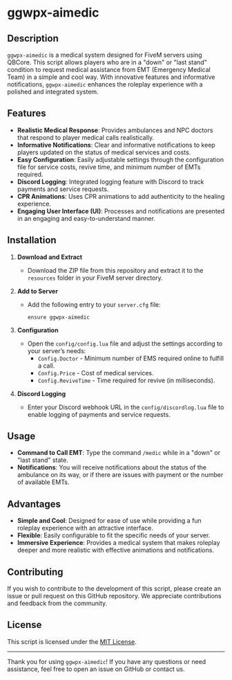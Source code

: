 # ggwpx-aimedic

## Description

`ggwpx-aimedic` is a medical system designed for FiveM servers using QBCore. This script allows players who are in a "down" or "last stand" condition to request medical assistance from EMT (Emergency Medical Team) in a simple and cool way. With innovative features and informative notifications, `ggwpx-aimedic` enhances the roleplay experience with a polished and integrated system.

## Features

- **Realistic Medical Response**: Provides ambulances and NPC doctors that respond to player medical calls realistically.
- **Informative Notifications**: Clear and informative notifications to keep players updated on the status of medical services and costs.
- **Easy Configuration**: Easily adjustable settings through the configuration file for service costs, revive time, and minimum number of EMTs required.
- **Discord Logging**: Integrated logging feature with Discord to track payments and service requests.
- **CPR Animations**: Uses CPR animations to add authenticity to the healing experience.
- **Engaging User Interface (UI)**: Processes and notifications are presented in an engaging and easy-to-understand manner.

## Installation

1. **Download and Extract**
   - Download the ZIP file from this repository and extract it to the `resources` folder in your FiveM server directory.

2. **Add to Server**
   - Add the following entry to your `server.cfg` file:
     ```plaintext
     ensure ggwpx-aimedic
     ```

3. **Configuration**
   - Open the `config/config.lua` file and adjust the settings according to your server’s needs:
     - `Config.Doctor` - Minimum number of EMS required online to fulfill a call.
     - `Config.Price` - Cost of medical services.
     - `Config.ReviveTime` - Time required for revive (in milliseconds).

4. **Discord Logging**
   - Enter your Discord webhook URL in the `config/discordlog.lua` file to enable logging of payments and service requests.

## Usage

- **Command to Call EMT**: Type the command `/medic` while in a "down" or "last stand" state.
- **Notifications**: You will receive notifications about the status of the ambulance on its way, or if there are issues with payment or the number of available EMTs.

## Advantages

- **Simple and Cool**: Designed for ease of use while providing a fun roleplay experience with an attractive interface.
- **Flexible**: Easily configurable to fit the specific needs of your server.
- **Immersive Experience**: Provides a medical system that makes roleplay deeper and more realistic with effective animations and notifications.

## Contributing

If you wish to contribute to the development of this script, please create an issue or pull request on this GitHub repository. We appreciate contributions and feedback from the community.

## License

This script is licensed under the [MIT License](LICENSE).

---

Thank you for using `ggwpx-aimedic`! If you have any questions or need assistance, feel free to open an issue on GitHub or contact us.
